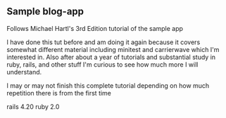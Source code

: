 ## Sample blog-app

Follows Michael Hartl's 3rd Edition tutorial of the sample app

I have done this tut before and am doing it again because it covers somewhat different material including minitest and carrierwave which I'm interested in. Also after about a year of tutorials and substantial study in ruby, rails, and other stuff I'm curious to see how much more I will understand.  

I may or may not finish this complete tutorial depending on how much repetition there is from the first time

rails 4.20
ruby 2.0
